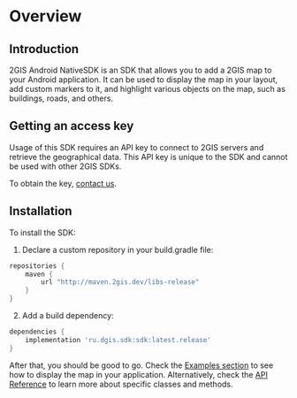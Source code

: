 # Overview

## Introduction
2GIS Android NativeSDK is an SDK that allows you to add a 2GIS map to your Android application. It can be used to display the map in your layout, add custom markers to it, and highlight various objects on the map, such as buildings, roads, and others.


## Getting an access key

Usage of this SDK requires an API key to connect to 2GIS servers and retrieve the geographical data. This API key is unique to the SDK and cannot be used with other 2GIS SDKs. 

To obtain the key, [contact us](https://dev.2gis.ru/order/).


## Installation

To install the SDK:

1. Declare a custom repository in your build.gradle file:
```gradle
repositories {
    maven {
        url "http://maven.2gis.dev/libs-release"
    }
}
```
2. Add a build dependency:
```gradle
dependencies {
    implementation 'ru.dgis.sdk:sdk:latest.release'
}
```

After that, you should be good to go. Check the [Examples section](/ru/android/native/maps/examples) to see how to display the map in your application. Alternatively, check the [API Reference](/ru/android/native/maps/reference/DGis) to learn more about specific classes and methods.
